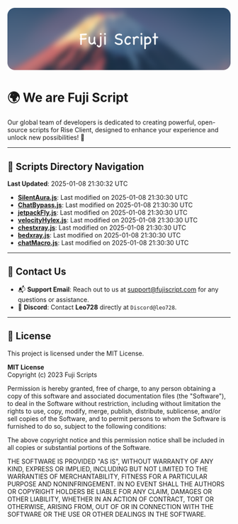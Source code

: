 ![Banner](.github/b.webp)

# 🌍 **We are Fuji Script**

Our global team of developers is dedicated to creating powerful, open-source scripts for Rise Client, designed to enhance your experience and unlock new possibilities! 🌟

---
<!-- SCRIPTS_NAVIGATION_START -->
## 📂 **Scripts Directory Navigation**

**Last Updated**: 2025-01-08 21:30:32 UTC

- **[SilentAura.js](scripts/SilentAura.js)**: Last modified on 2025-01-08 21:30:30 UTC
- **[ChatBypass.js](scripts/ChatBypass.js)**: Last modified on 2025-01-08 21:30:30 UTC
- **[jetpackFly.js](scripts/jetpackFly.js)**: Last modified on 2025-01-08 21:30:30 UTC
- **[velocityHylex.js](scripts/velocityHylex.js)**: Last modified on 2025-01-08 21:30:30 UTC
- **[chestxray.js](scripts/chestxray.js)**: Last modified on 2025-01-08 21:30:30 UTC
- **[bedxray.js](scripts/bedxray.js)**: Last modified on 2025-01-08 21:30:30 UTC
- **[chatMacro.js](scripts/chatMacro.js)**: Last modified on 2025-01-08 21:30:30 UTC

<!-- SCRIPTS_NAVIGATION_END -->

---

## 💬 **Contact Us**  
- 📬 **Support Email**: Reach out to us at [support@fujiscript.com](mailto:support@fujiscript.com) for any questions or assistance.  
- 💬 **Discord**: Contact **Leo728** directly at `Discord@leo728`.

---

## 📜 **License**

This project is licensed under the MIT License.  

**MIT License**  
Copyright (c) 2023 Fuji Scripts  

Permission is hereby granted, free of charge, to any person obtaining a copy of this software and associated documentation files (the "Software"), to deal in the Software without restriction, including without limitation the rights to use, copy, modify, merge, publish, distribute, sublicense, and/or sell copies of the Software, and to permit persons to whom the Software is furnished to do so, subject to the following conditions:  

The above copyright notice and this permission notice shall be included in all copies or substantial portions of the Software.  

THE SOFTWARE IS PROVIDED "AS IS", WITHOUT WARRANTY OF ANY KIND, EXPRESS OR IMPLIED, INCLUDING BUT NOT LIMITED TO THE WARRANTIES OF MERCHANTABILITY, FITNESS FOR A PARTICULAR PURPOSE AND NONINFRINGEMENT. IN NO EVENT SHALL THE AUTHORS OR COPYRIGHT HOLDERS BE LIABLE FOR ANY CLAIM, DAMAGES OR OTHER LIABILITY, WHETHER IN AN ACTION OF CONTRACT, TORT OR OTHERWISE, ARISING FROM, OUT OF OR IN CONNECTION WITH THE SOFTWARE OR THE USE OR OTHER DEALINGS IN THE SOFTWARE.  
